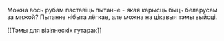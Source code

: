 
Можна вось рубам паставіць пытанне - якая карысць быць беларусам за мяжой? Пытанне нібыта лёгкае, але можна на цікавыя тэмы выйсці.

[[Тэмы для візіянескіх гутарак]]